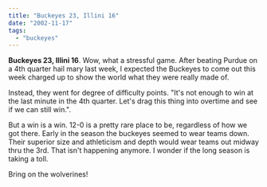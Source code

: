 ```yaml
---
title: "Buckeyes 23, Illini 16"
date: "2002-11-17"
tags: 
  - "buckeyes"
---
```


**Buckeyes 23, Illini 16**. Wow, what a stressful game. After beating Purdue on a 4th quarter hail mary last week, I expected the Buckeyes to come out this week charged up to show the world what they were really made of.

Instead, they went for degree of difficulty points. "It's not enough to win at the last minute in the 4th quarter. Let's drag this thing into overtime and see if we can still win.".

But a win is a win. 12-0 is a pretty rare place to be, regardless of how we got there. Early in the season the buckeyes seemed to wear teams down. Their superior size and athleticism and depth would wear teams out midway thru the 3rd. That isn't happening anymore. I wonder if the long season is taking a toll.

Bring on the wolverines!
